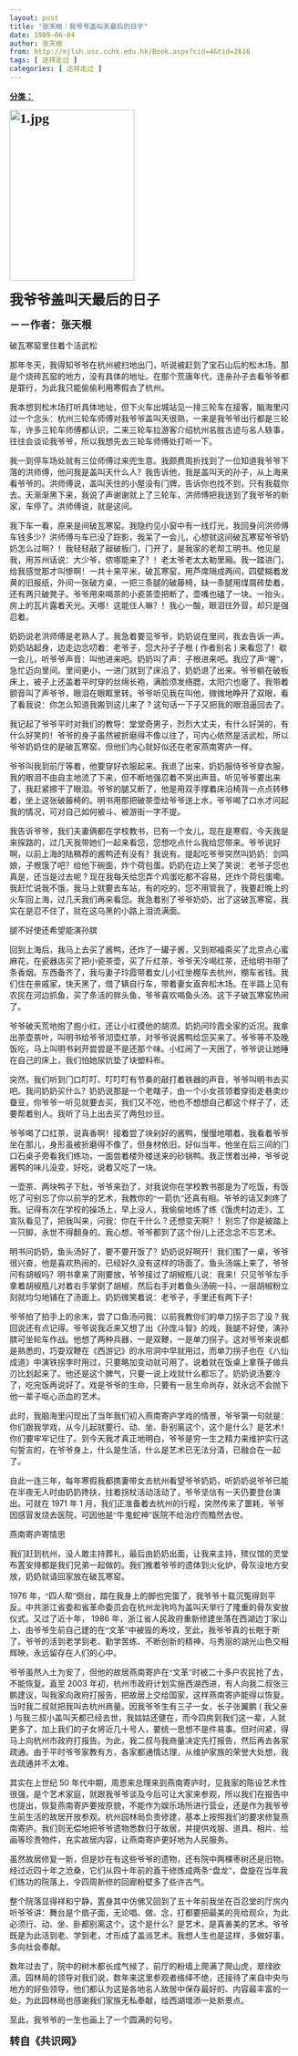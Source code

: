 ```yaml
---
layout: post
title: "张天根：我爷爷盖叫天最后的日子"
date: 1989-06-04
author: 张天根
from: http://mjlsh.usc.cuhk.edu.hk/Book.aspx?cid=4&tid=2616
tags: [ 这样走过 ]
categories: [ 这样走过 ]
---
```


<div style="margin: 15px 10px 10px 0px;">
 <div>
  <span id="ctl00_ContentPlaceHolder1_chapter1_SubjectLabel" style="font-weight:bold;text-decoration:underline;">
   分类：
  </span>
 </div>
 <!--[if gte mso 9]><xml>
 <o:OfficeDocumentSettings>
  <o:AllowPNG/>
 </o:OfficeDocumentSettings>
</xml><![endif]-->
 <!--[if gte mso 9]><xml>
 <w:WordDocument>
  <w:View>Normal</w:View>
  <w:Zoom>0</w:Zoom>
  <w:TrackMoves/>
  <w:TrackFormatting/>
  <w:PunctuationKerning/>
  <w:ValidateAgainstSchemas/>
  <w:SaveIfXMLInvalid>false</w:SaveIfXMLInvalid>
  <w:IgnoreMixedContent>false</w:IgnoreMixedContent>
  <w:AlwaysShowPlaceholderText>false</w:AlwaysShowPlaceholderText>
  <w:DoNotPromoteQF/>
  <w:LidThemeOther>EN-US</w:LidThemeOther>
  <w:LidThemeAsian>JA</w:LidThemeAsian>
  <w:LidThemeComplexScript>X-NONE</w:LidThemeComplexScript>
  <w:Compatibility>
   <w:BreakWrappedTables/>
   <w:SnapToGridInCell/>
   <w:WrapTextWithPunct/>
   <w:UseAsianBreakRules/>
   <w:DontGrowAutofit/>
   <w:SplitPgBreakAndParaMark/>
   <w:EnableOpenTypeKerning/>
   <w:DontFlipMirrorIndents/>
   <w:OverrideTableStyleHps/>
   <w:UseFELayout/>
  </w:Compatibility>
  <m:mathPr>
   <m:mathFont m:val="Cambria Math"/>
   <m:brkBin m:val="before"/>
   <m:brkBinSub m:val="&#45;-"/>
   <m:smallFrac m:val="off"/>
   <m:dispDef/>
   <m:lMargin m:val="0"/>
   <m:rMargin m:val="0"/>
   <m:defJc m:val="centerGroup"/>
   <m:wrapIndent m:val="1440"/>
   <m:intLim m:val="subSup"/>
   <m:naryLim m:val="undOvr"/>
  </m:mathPr></w:WordDocument>
</xml><![endif]-->
 <!--[if gte mso 9]><xml>
 <w:LatentStyles DefLockedState="false" DefUnhideWhenUsed="true"
  DefSemiHidden="true" DefQFormat="false" DefPriority="99"
  LatentStyleCount="276">
  <w:LsdException Locked="false" Priority="0" SemiHidden="false"
   UnhideWhenUsed="false" QFormat="true" Name="Normal"/>
  <w:LsdException Locked="false" Priority="9" SemiHidden="false"
   UnhideWhenUsed="false" QFormat="true" Name="heading 1"/>
  <w:LsdException Locked="false" Priority="9" QFormat="true" Name="heading 2"/>
  <w:LsdException Locked="false" Priority="9" QFormat="true" Name="heading 3"/>
  <w:LsdException Locked="false" Priority="9" QFormat="true" Name="heading 4"/>
  <w:LsdException Locked="false" Priority="9" QFormat="true" Name="heading 5"/>
  <w:LsdException Locked="false" Priority="9" QFormat="true" Name="heading 6"/>
  <w:LsdException Locked="false" Priority="9" QFormat="true" Name="heading 7"/>
  <w:LsdException Locked="false" Priority="9" QFormat="true" Name="heading 8"/>
  <w:LsdException Locked="false" Priority="9" QFormat="true" Name="heading 9"/>
  <w:LsdException Locked="false" Priority="39" Name="toc 1"/>
  <w:LsdException Locked="false" Priority="39" Name="toc 2"/>
  <w:LsdException Locked="false" Priority="39" Name="toc 3"/>
  <w:LsdException Locked="false" Priority="39" Name="toc 4"/>
  <w:LsdException Locked="false" Priority="39" Name="toc 5"/>
  <w:LsdException Locked="false" Priority="39" Name="toc 6"/>
  <w:LsdException Locked="false" Priority="39" Name="toc 7"/>
  <w:LsdException Locked="false" Priority="39" Name="toc 8"/>
  <w:LsdException Locked="false" Priority="39" Name="toc 9"/>
  <w:LsdException Locked="false" Priority="35" QFormat="true" Name="caption"/>
  <w:LsdException Locked="false" Priority="10" SemiHidden="false"
   UnhideWhenUsed="false" QFormat="true" Name="Title"/>
  <w:LsdException Locked="false" Priority="0" Name="Default Paragraph Font"/>
  <w:LsdException Locked="false" Priority="11" SemiHidden="false"
   UnhideWhenUsed="false" QFormat="true" Name="Subtitle"/>
  <w:LsdException Locked="false" Priority="22" SemiHidden="false"
   UnhideWhenUsed="false" QFormat="true" Name="Strong"/>
  <w:LsdException Locked="false" Priority="20" SemiHidden="false"
   UnhideWhenUsed="false" QFormat="true" Name="Emphasis"/>
  <w:LsdException Locked="false" Priority="59" SemiHidden="false"
   UnhideWhenUsed="false" Name="Table Grid"/>
  <w:LsdException Locked="false" UnhideWhenUsed="false" Name="Placeholder Text"/>
  <w:LsdException Locked="false" Priority="1" SemiHidden="false"
   UnhideWhenUsed="false" QFormat="true" Name="No Spacing"/>
  <w:LsdException Locked="false" Priority="60" SemiHidden="false"
   UnhideWhenUsed="false" Name="Light Shading"/>
  <w:LsdException Locked="false" Priority="61" SemiHidden="false"
   UnhideWhenUsed="false" Name="Light List"/>
  <w:LsdException Locked="false" Priority="62" SemiHidden="false"
   UnhideWhenUsed="false" Name="Light Grid"/>
  <w:LsdException Locked="false" Priority="63" SemiHidden="false"
   UnhideWhenUsed="false" Name="Medium Shading 1"/>
  <w:LsdException Locked="false" Priority="64" SemiHidden="false"
   UnhideWhenUsed="false" Name="Medium Shading 2"/>
  <w:LsdException Locked="false" Priority="65" SemiHidden="false"
   UnhideWhenUsed="false" Name="Medium List 1"/>
  <w:LsdException Locked="false" Priority="66" SemiHidden="false"
   UnhideWhenUsed="false" Name="Medium List 2"/>
  <w:LsdException Locked="false" Priority="67" SemiHidden="false"
   UnhideWhenUsed="false" Name="Medium Grid 1"/>
  <w:LsdException Locked="false" Priority="68" SemiHidden="false"
   UnhideWhenUsed="false" Name="Medium Grid 2"/>
  <w:LsdException Locked="false" Priority="69" SemiHidden="false"
   UnhideWhenUsed="false" Name="Medium Grid 3"/>
  <w:LsdException Locked="false" Priority="70" SemiHidden="false"
   UnhideWhenUsed="false" Name="Dark List"/>
  <w:LsdException Locked="false" Priority="71" SemiHidden="false"
   UnhideWhenUsed="false" Name="Colorful Shading"/>
  <w:LsdException Locked="false" Priority="72" SemiHidden="false"
   UnhideWhenUsed="false" Name="Colorful List"/>
  <w:LsdException Locked="false" Priority="73" SemiHidden="false"
   UnhideWhenUsed="false" Name="Colorful Grid"/>
  <w:LsdException Locked="false" Priority="60" SemiHidden="false"
   UnhideWhenUsed="false" Name="Light Shading Accent 1"/>
  <w:LsdException Locked="false" Priority="61" SemiHidden="false"
   UnhideWhenUsed="false" Name="Light List Accent 1"/>
  <w:LsdException Locked="false" Priority="62" SemiHidden="false"
   UnhideWhenUsed="false" Name="Light Grid Accent 1"/>
  <w:LsdException Locked="false" Priority="63" SemiHidden="false"
   UnhideWhenUsed="false" Name="Medium Shading 1 Accent 1"/>
  <w:LsdException Locked="false" Priority="64" SemiHidden="false"
   UnhideWhenUsed="false" Name="Medium Shading 2 Accent 1"/>
  <w:LsdException Locked="false" Priority="65" SemiHidden="false"
   UnhideWhenUsed="false" Name="Medium List 1 Accent 1"/>
  <w:LsdException Locked="false" UnhideWhenUsed="false" Name="Revision"/>
  <w:LsdException Locked="false" Priority="34" SemiHidden="false"
   UnhideWhenUsed="false" QFormat="true" Name="List Paragraph"/>
  <w:LsdException Locked="false" Priority="29" SemiHidden="false"
   UnhideWhenUsed="false" QFormat="true" Name="Quote"/>
  <w:LsdException Locked="false" Priority="30" SemiHidden="false"
   UnhideWhenUsed="false" QFormat="true" Name="Intense Quote"/>
  <w:LsdException Locked="false" Priority="66" SemiHidden="false"
   UnhideWhenUsed="false" Name="Medium List 2 Accent 1"/>
  <w:LsdException Locked="false" Priority="67" SemiHidden="false"
   UnhideWhenUsed="false" Name="Medium Grid 1 Accent 1"/>
  <w:LsdException Locked="false" Priority="68" SemiHidden="false"
   UnhideWhenUsed="false" Name="Medium Grid 2 Accent 1"/>
  <w:LsdException Locked="false" Priority="69" SemiHidden="false"
   UnhideWhenUsed="false" Name="Medium Grid 3 Accent 1"/>
  <w:LsdException Locked="false" Priority="70" SemiHidden="false"
   UnhideWhenUsed="false" Name="Dark List Accent 1"/>
  <w:LsdException Locked="false" Priority="71" SemiHidden="false"
   UnhideWhenUsed="false" Name="Colorful Shading Accent 1"/>
  <w:LsdException Locked="false" Priority="72" SemiHidden="false"
   UnhideWhenUsed="false" Name="Colorful List Accent 1"/>
  <w:LsdException Locked="false" Priority="73" SemiHidden="false"
   UnhideWhenUsed="false" Name="Colorful Grid Accent 1"/>
  <w:LsdException Locked="false" Priority="60" SemiHidden="false"
   UnhideWhenUsed="false" Name="Light Shading Accent 2"/>
  <w:LsdException Locked="false" Priority="61" SemiHidden="false"
   UnhideWhenUsed="false" Name="Light List Accent 2"/>
  <w:LsdException Locked="false" Priority="62" SemiHidden="false"
   UnhideWhenUsed="false" Name="Light Grid Accent 2"/>
  <w:LsdException Locked="false" Priority="63" SemiHidden="false"
   UnhideWhenUsed="false" Name="Medium Shading 1 Accent 2"/>
  <w:LsdException Locked="false" Priority="64" SemiHidden="false"
   UnhideWhenUsed="false" Name="Medium Shading 2 Accent 2"/>
  <w:LsdException Locked="false" Priority="65" SemiHidden="false"
   UnhideWhenUsed="false" Name="Medium List 1 Accent 2"/>
  <w:LsdException Locked="false" Priority="66" SemiHidden="false"
   UnhideWhenUsed="false" Name="Medium List 2 Accent 2"/>
  <w:LsdException Locked="false" Priority="67" SemiHidden="false"
   UnhideWhenUsed="false" Name="Medium Grid 1 Accent 2"/>
  <w:LsdException Locked="false" Priority="68" SemiHidden="false"
   UnhideWhenUsed="false" Name="Medium Grid 2 Accent 2"/>
  <w:LsdException Locked="false" Priority="69" SemiHidden="false"
   UnhideWhenUsed="false" Name="Medium Grid 3 Accent 2"/>
  <w:LsdException Locked="false" Priority="70" SemiHidden="false"
   UnhideWhenUsed="false" Name="Dark List Accent 2"/>
  <w:LsdException Locked="false" Priority="71" SemiHidden="false"
   UnhideWhenUsed="false" Name="Colorful Shading Accent 2"/>
  <w:LsdException Locked="false" Priority="72" SemiHidden="false"
   UnhideWhenUsed="false" Name="Colorful List Accent 2"/>
  <w:LsdException Locked="false" Priority="73" SemiHidden="false"
   UnhideWhenUsed="false" Name="Colorful Grid Accent 2"/>
  <w:LsdException Locked="false" Priority="60" SemiHidden="false"
   UnhideWhenUsed="false" Name="Light Shading Accent 3"/>
  <w:LsdException Locked="false" Priority="61" SemiHidden="false"
   UnhideWhenUsed="false" Name="Light List Accent 3"/>
  <w:LsdException Locked="false" Priority="62" SemiHidden="false"
   UnhideWhenUsed="false" Name="Light Grid Accent 3"/>
  <w:LsdException Locked="false" Priority="63" SemiHidden="false"
   UnhideWhenUsed="false" Name="Medium Shading 1 Accent 3"/>
  <w:LsdException Locked="false" Priority="64" SemiHidden="false"
   UnhideWhenUsed="false" Name="Medium Shading 2 Accent 3"/>
  <w:LsdException Locked="false" Priority="65" SemiHidden="false"
   UnhideWhenUsed="false" Name="Medium List 1 Accent 3"/>
  <w:LsdException Locked="false" Priority="66" SemiHidden="false"
   UnhideWhenUsed="false" Name="Medium List 2 Accent 3"/>
  <w:LsdException Locked="false" Priority="67" SemiHidden="false"
   UnhideWhenUsed="false" Name="Medium Grid 1 Accent 3"/>
  <w:LsdException Locked="false" Priority="68" SemiHidden="false"
   UnhideWhenUsed="false" Name="Medium Grid 2 Accent 3"/>
  <w:LsdException Locked="false" Priority="69" SemiHidden="false"
   UnhideWhenUsed="false" Name="Medium Grid 3 Accent 3"/>
  <w:LsdException Locked="false" Priority="70" SemiHidden="false"
   UnhideWhenUsed="false" Name="Dark List Accent 3"/>
  <w:LsdException Locked="false" Priority="71" SemiHidden="false"
   UnhideWhenUsed="false" Name="Colorful Shading Accent 3"/>
  <w:LsdException Locked="false" Priority="72" SemiHidden="false"
   UnhideWhenUsed="false" Name="Colorful List Accent 3"/>
  <w:LsdException Locked="false" Priority="73" SemiHidden="false"
   UnhideWhenUsed="false" Name="Colorful Grid Accent 3"/>
  <w:LsdException Locked="false" Priority="60" SemiHidden="false"
   UnhideWhenUsed="false" Name="Light Shading Accent 4"/>
  <w:LsdException Locked="false" Priority="61" SemiHidden="false"
   UnhideWhenUsed="false" Name="Light List Accent 4"/>
  <w:LsdException Locked="false" Priority="62" SemiHidden="false"
   UnhideWhenUsed="false" Name="Light Grid Accent 4"/>
  <w:LsdException Locked="false" Priority="63" SemiHidden="false"
   UnhideWhenUsed="false" Name="Medium Shading 1 Accent 4"/>
  <w:LsdException Locked="false" Priority="64" SemiHidden="false"
   UnhideWhenUsed="false" Name="Medium Shading 2 Accent 4"/>
  <w:LsdException Locked="false" Priority="65" SemiHidden="false"
   UnhideWhenUsed="false" Name="Medium List 1 Accent 4"/>
  <w:LsdException Locked="false" Priority="66" SemiHidden="false"
   UnhideWhenUsed="false" Name="Medium List 2 Accent 4"/>
  <w:LsdException Locked="false" Priority="67" SemiHidden="false"
   UnhideWhenUsed="false" Name="Medium Grid 1 Accent 4"/>
  <w:LsdException Locked="false" Priority="68" SemiHidden="false"
   UnhideWhenUsed="false" Name="Medium Grid 2 Accent 4"/>
  <w:LsdException Locked="false" Priority="69" SemiHidden="false"
   UnhideWhenUsed="false" Name="Medium Grid 3 Accent 4"/>
  <w:LsdException Locked="false" Priority="70" SemiHidden="false"
   UnhideWhenUsed="false" Name="Dark List Accent 4"/>
  <w:LsdException Locked="false" Priority="71" SemiHidden="false"
   UnhideWhenUsed="false" Name="Colorful Shading Accent 4"/>
  <w:LsdException Locked="false" Priority="72" SemiHidden="false"
   UnhideWhenUsed="false" Name="Colorful List Accent 4"/>
  <w:LsdException Locked="false" Priority="73" SemiHidden="false"
   UnhideWhenUsed="false" Name="Colorful Grid Accent 4"/>
  <w:LsdException Locked="false" Priority="60" SemiHidden="false"
   UnhideWhenUsed="false" Name="Light Shading Accent 5"/>
  <w:LsdException Locked="false" Priority="61" SemiHidden="false"
   UnhideWhenUsed="false" Name="Light List Accent 5"/>
  <w:LsdException Locked="false" Priority="62" SemiHidden="false"
   UnhideWhenUsed="false" Name="Light Grid Accent 5"/>
  <w:LsdException Locked="false" Priority="63" SemiHidden="false"
   UnhideWhenUsed="false" Name="Medium Shading 1 Accent 5"/>
  <w:LsdException Locked="false" Priority="64" SemiHidden="false"
   UnhideWhenUsed="false" Name="Medium Shading 2 Accent 5"/>
  <w:LsdException Locked="false" Priority="65" SemiHidden="false"
   UnhideWhenUsed="false" Name="Medium List 1 Accent 5"/>
  <w:LsdException Locked="false" Priority="66" SemiHidden="false"
   UnhideWhenUsed="false" Name="Medium List 2 Accent 5"/>
  <w:LsdException Locked="false" Priority="67" SemiHidden="false"
   UnhideWhenUsed="false" Name="Medium Grid 1 Accent 5"/>
  <w:LsdException Locked="false" Priority="68" SemiHidden="false"
   UnhideWhenUsed="false" Name="Medium Grid 2 Accent 5"/>
  <w:LsdException Locked="false" Priority="69" SemiHidden="false"
   UnhideWhenUsed="false" Name="Medium Grid 3 Accent 5"/>
  <w:LsdException Locked="false" Priority="70" SemiHidden="false"
   UnhideWhenUsed="false" Name="Dark List Accent 5"/>
  <w:LsdException Locked="false" Priority="71" SemiHidden="false"
   UnhideWhenUsed="false" Name="Colorful Shading Accent 5"/>
  <w:LsdException Locked="false" Priority="72" SemiHidden="false"
   UnhideWhenUsed="false" Name="Colorful List Accent 5"/>
  <w:LsdException Locked="false" Priority="73" SemiHidden="false"
   UnhideWhenUsed="false" Name="Colorful Grid Accent 5"/>
  <w:LsdException Locked="false" Priority="60" SemiHidden="false"
   UnhideWhenUsed="false" Name="Light Shading Accent 6"/>
  <w:LsdException Locked="false" Priority="61" SemiHidden="false"
   UnhideWhenUsed="false" Name="Light List Accent 6"/>
  <w:LsdException Locked="false" Priority="62" SemiHidden="false"
   UnhideWhenUsed="false" Name="Light Grid Accent 6"/>
  <w:LsdException Locked="false" Priority="63" SemiHidden="false"
   UnhideWhenUsed="false" Name="Medium Shading 1 Accent 6"/>
  <w:LsdException Locked="false" Priority="64" SemiHidden="false"
   UnhideWhenUsed="false" Name="Medium Shading 2 Accent 6"/>
  <w:LsdException Locked="false" Priority="65" SemiHidden="false"
   UnhideWhenUsed="false" Name="Medium List 1 Accent 6"/>
  <w:LsdException Locked="false" Priority="66" SemiHidden="false"
   UnhideWhenUsed="false" Name="Medium List 2 Accent 6"/>
  <w:LsdException Locked="false" Priority="67" SemiHidden="false"
   UnhideWhenUsed="false" Name="Medium Grid 1 Accent 6"/>
  <w:LsdException Locked="false" Priority="68" SemiHidden="false"
   UnhideWhenUsed="false" Name="Medium Grid 2 Accent 6"/>
  <w:LsdException Locked="false" Priority="69" SemiHidden="false"
   UnhideWhenUsed="false" Name="Medium Grid 3 Accent 6"/>
  <w:LsdException Locked="false" Priority="70" SemiHidden="false"
   UnhideWhenUsed="false" Name="Dark List Accent 6"/>
  <w:LsdException Locked="false" Priority="71" SemiHidden="false"
   UnhideWhenUsed="false" Name="Colorful Shading Accent 6"/>
  <w:LsdException Locked="false" Priority="72" SemiHidden="false"
   UnhideWhenUsed="false" Name="Colorful List Accent 6"/>
  <w:LsdException Locked="false" Priority="73" SemiHidden="false"
   UnhideWhenUsed="false" Name="Colorful Grid Accent 6"/>
  <w:LsdException Locked="false" Priority="19" SemiHidden="false"
   UnhideWhenUsed="false" QFormat="true" Name="Subtle Emphasis"/>
  <w:LsdException Locked="false" Priority="21" SemiHidden="false"
   UnhideWhenUsed="false" QFormat="true" Name="Intense Emphasis"/>
  <w:LsdException Locked="false" Priority="31" SemiHidden="false"
   UnhideWhenUsed="false" QFormat="true" Name="Subtle Reference"/>
  <w:LsdException Locked="false" Priority="32" SemiHidden="false"
   UnhideWhenUsed="false" QFormat="true" Name="Intense Reference"/>
  <w:LsdException Locked="false" Priority="33" SemiHidden="false"
   UnhideWhenUsed="false" QFormat="true" Name="Book Title"/>
  <w:LsdException Locked="false" Priority="37" Name="Bibliography"/>
  <w:LsdException Locked="false" Priority="39" QFormat="true" Name="TOC Heading"/>
 </w:LatentStyles>
</xml><![endif]-->
 <!--[if gte mso 10]>
<style>
 /* Style Definitions */
table.MsoNormalTable
	{mso-style-name:"Table Normal";
	mso-tstyle-rowband-size:0;
	mso-tstyle-colband-size:0;
	mso-style-noshow:yes;
	mso-style-priority:99;
	mso-style-parent:"";
	mso-padding-alt:0in 5.4pt 0in 5.4pt;
	mso-para-margin:0in;
	mso-para-margin-bottom:.0001pt;
	mso-pagination:widow-orphan;
	font-size:10.0pt;
	font-family:"Times New Roman";}
</style>
<![endif]-->
 <!--StartFragment-->
 <p class="MsoNormal">
  <b style="">
   <span lang="ZH-CN" style="font-family: 宋体;">
    <font size="5">
     <img alt="1.jpg" border="0" height="300" src="http://mjlsh.usc.cuhk.edu.hk/medias/contents/2616/1.jpg" width="219"/>
     <br/>
    </font>
   </span>
  </b>
 </p>
 <p class="MsoNormal">
  <b style="">
   <span lang="ZH-CN" style="font-family: 宋体;">
    <font size="5">
     我爷爷盖叫天最后的日子
    </font>
   </span>
   <font size="4">
    <o:p>
    </o:p>
   </font>
  </b>
 </p>
 <p class="MsoNormal">
  <font size="4">
   <b>
    <span lang="ZH-CN" style='font-family:宋体;mso-ascii-font-family:
"Times New Roman"'>
     －－作者：张天根
    </span>
    <o:p>
    </o:p>
   </b>
  </font>
 </p>
 <p class="MsoNormal">
  <o:p>
  </o:p>
 </p>
 <p class="MsoNormal">
  <span lang="ZH-CN" style='font-family:宋体;mso-ascii-font-family:
"Times New Roman"'>
   破瓦寒窑里住着个活武松
  </span>
  <o:p>
  </o:p>
 </p>
 <p class="MsoNormal">
  <span lang="ZH-CN" style='font-family:宋体;mso-ascii-font-family:
"Times New Roman"'>
   那年冬天，我得知爷爷在杭州被扫地出门，听说被赶到了宝石山后的松木场，那是个烧砖瓦窑的地方，没有具体的地址。在那个荒唐年代，连亲孙子去看爷爷都是罪行，为此我只能偷偷利用寒假去了杭州。
  </span>
  <o:p>
  </o:p>
 </p>
 <p class="MsoNormal">
  <span lang="ZH-CN" style='font-family:宋体;mso-ascii-font-family:
"Times New Roman"'>
   我本想到松木场打听具体地址，但下火车出城站见一排三轮车在接客，脑海里闪过一个念头：杭州三轮车师傅对我爷爷盖叫天很熟，一来是我爷爷出行都是三轮车，许多三轮车师傅都认识，二来三轮车拉游客介绍杭州名胜古迹与名人轶事，往往会谈论我爷爷，所以我想先去三轮车师傅处打听一下。
  </span>
  <o:p>
  </o:p>
 </p>
 <p class="MsoNormal">
  <span lang="ZH-CN" style='font-family:宋体;mso-ascii-font-family:
"Times New Roman"'>
   我一到停车场处就有三位师傅过来兜生意。我颇费周折找到了一位知道我爷爷下落的洪师傅，他问我是盖叫天什么人？我告诉他，我是盖叫天的孙子，从上海来看爷爷的。洪师傅说，盖叫天住的小屋没有门牌，告诉你也找不到，只有我载你去。天渐渐黑下来，我说了声谢谢就上了三轮车，洪师傅把我送到了我爷爷的新家，车停了。洪师傅说，就是这间。
  </span>
  <o:p>
  </o:p>
 </p>
 <p class="MsoNormal">
  <span lang="ZH-CN" style='font-family:宋体;mso-ascii-font-family:
"Times New Roman"'>
   我下车一看，原来是间破瓦寒窑。我隐约见小窗中有一线灯光，我回身问洪师傅车钱多少？洪师傅与车已没了踪影，我呆了一会儿，心想就这间破瓦寒窑爷爷奶奶怎么过啊？！我轻轻敲了敲破板门，门开了，是我家的老帮工明书。他见是我，用苏州话说：大少爷，侬哪能来了？！老太爷老太太勒里厢。我一踏进门，给我感觉那才叫惨啊！一共十来平米，破瓦寒窑，用芦席隔成两间，四壁糊着发黄的旧报纸，外间一张破方桌，一把三条腿的破藤椅，缺一条腿用煤屑砖垫着，还有两只破凳子。爷爷用来喝茶的小瓷茶壶把断了，壶嘴也磕了一块。一抬头，房上的瓦片露着天光。天哪！这能住人嘛？！我心一酸，眼泪往外冒，却只是强忍着。
  </span>
  <o:p>
  </o:p>
 </p>
 <p class="MsoNormal">
  <span lang="ZH-CN" style='font-family:宋体;mso-ascii-font-family:
"Times New Roman"'>
   奶奶说老洪师傅是老熟人了。我急着要见爷爷，奶奶说在里间，我去告诉一声。奶奶站起身，边走边念叨着：老爷子，您大孙子子根
  </span>
  (
  <span lang="ZH-CN" style='font-family:宋体;mso-ascii-font-family:"Times New Roman"'>
   作者别名
  </span>
  )
  <span lang="ZH-CN" style='font-family:宋体;mso-ascii-font-family:"Times New Roman"'>
   来看您了！歇一会儿，听爷爷声音：叫他进来吧。奶奶叫了声：子根进来吧。我应了声“喔”，急忙迈向里间。里间更小，一进门就到了床沿了，奶奶退了出来。爷爷躺在破板床上，被子上还盖着平时穿的丝绵长袍，满脸须发络腮，太阳穴也瘪了。我带着颤音叫了声爷爷，眼泪在眼眶里转。爷爷听见我在叫他，微微地睁开了双眼，看了看我说：你怎么知道我搬到这儿来了
  </span>
  ?
  <span lang="ZH-CN" style='font-family:宋体;mso-ascii-font-family:"Times New Roman"'>
   这句话一下子又把我的眼泪逼回去了。
  </span>
  <o:p>
  </o:p>
 </p>
 <p class="MsoNormal">
  <span lang="ZH-CN" style='font-family:宋体;mso-ascii-font-family:
"Times New Roman"'>
   我记起了爷爷平时对我们的教导：堂堂奇男子，烈烈大丈夫，有什么好哭的，有什么好笑的！爷爷的身子虽然被折磨得不像以往了，可内心依然是活武松，所以爷爷奶奶住的是破瓦寒窑，但他们内心就好似还在老家燕南寄庐一样。
  </span>
  <o:p>
  </o:p>
 </p>
 <p class="MsoNormal">
  <span lang="ZH-CN" style='font-family:宋体;mso-ascii-font-family:
"Times New Roman"'>
   爷爷叫我到前厅等着，他要穿好衣服起来。我退了出来，奶奶服侍爷爷穿衣服，我的眼泪不由自主地流了下来，但不断地强忍着不哭出声音。听见爷爷要出来了，我赶紧擦干了眼泪。爷爷的腿又断了，他是用双手撑着床沿椅背一点点转移着，坐上这张破藤椅的。明书用那把破茶壶给爷爷送上水，爷爷喝了口水才问起我的情况，可对自己如何被斗、被游街一字不提。
  </span>
  <o:p>
  </o:p>
 </p>
 <p class="MsoNormal">
  <span lang="ZH-CN" style='font-family:宋体;mso-ascii-font-family:
"Times New Roman"'>
   我告诉爷爷，我们夫妻俩都在学校教书，已有一个女儿，现在是寒假，今天我是来探路的，过几天我带她们一起来看您，您想吃点什么我给您带来。爷爷说好啊，以前上海的陆稿荐的酱鸭还有没有？我说有。提起吃爷爷突然叫奶奶：剑鸣娘，子根饿了吧？给他下碗面，炸个荷包蛋。奶奶在边上笑了笑说：老爷子您也真是，还当是过去呢
  </span>
  ?
  <span lang="ZH-CN" style='font-family:宋体;mso-ascii-font-family:"Times New Roman"'>
   现在我每天给您弄个鸡蛋吃都不容易，还炸个荷包蛋嘞。我赶忙说我不饿，我马上就要去车站，有的吃的，您不用管我了，我要赶晚上的火车回上海，过几天我们再来看您。我急着别了爷爷奶奶，出了这破瓦寒窑，我实在是忍不住了，就在这乌黑的小路上泪流满面。
  </span>
  <o:p>
  </o:p>
 </p>
 <p class="MsoNormal">
  <span lang="ZH-CN" style='font-family:宋体;mso-ascii-font-family:
"Times New Roman"'>
   腿不好使还希望能演孙膑
  </span>
  <o:p>
  </o:p>
 </p>
 <p class="MsoNormal">
  <span lang="ZH-CN" style='font-family:宋体;mso-ascii-font-family:
"Times New Roman"'>
   回到上海后，我马上去买了酱鸭，还炸了一罐子酱，又到郑福斋买了北京点心蜜麻花，在瓷器店买了把小瓷茶壶，买了斤红茶，爷爷天冷喝红茶，还给明书带了条香烟。东西备齐了，我与妻子玲霞带着女儿小红坐棚车去杭州，棚车省钱。我们住在亲戚家，快天黑了，借了辆自行车，带着妻女直奔松木场。在半路上见有农民在河边抓鱼，买了条活的胖头鱼，爷爷喜欢喝鱼头汤。这下子破瓦寒窑热闹了。
  </span>
  <o:p>
  </o:p>
 </p>
 <p class="MsoNormal">
  <span lang="ZH-CN" style='font-family:宋体;mso-ascii-font-family:
"Times New Roman"'>
   爷爷破天荒地抱了抱小红，还让小红摸他的胡须。奶奶问玲霞全家的近况。我拿出茶壶茶叶，叫明书给爷爷沏壶红茶，对爷爷说酱鸭给您买来了。爷爷等不及晚饭吃，马上叫明书剁开尝尝是不是还那个味。小红闹了一天困了，爷爷说让她睡在自己的床上，我们怕她尿炕垫了块塑料布。
  </span>
  <o:p>
  </o:p>
 </p>
 <p class="MsoNormal">
  <span lang="ZH-CN" style='font-family:宋体;mso-ascii-font-family:
"Times New Roman"'>
   突然，我们听到门口叮叮、叮叮叮有节奏的敲打着铁器的声音，爷爷叫明书去买吧。我问奶奶买什么？奶奶说那是一个老瞎子，由一个小女孩领着穿街走巷卖炒蚕豆，你爷爷一听见就要去买，我们又不吃，他也不想想自己都这个样子了，还要帮着别人。我听了马上出去买了两包炒豆。
  </span>
  <o:p>
  </o:p>
 </p>
 <p class="MsoNormal">
  <span lang="ZH-CN" style='font-family:宋体;mso-ascii-font-family:
"Times New Roman"'>
   爷爷喝了口红茶，说真香啊！接着尝了块剁好的酱鸭，慢慢地嚼着。我看着爷爷坐在那儿，身形虽被折磨得不像了，但身材依旧，好似当年，他坐在后三间的门口石桌子旁看我们练功，一面尝着楼外楼送来的砂锅鸭。我正愣着出神，爷爷说酱鸭的味儿没变，好吃，说着又吃了一块。
  </span>
  <o:p>
  </o:p>
 </p>
 <p class="MsoNormal">
  <span lang="ZH-CN" style='font-family:宋体;mso-ascii-font-family:
"Times New Roman"'>
   一壶茶、两块鸭子下肚，爷爷来劲了，对我说你在学校教书那是为了吃饭，有饭吃了可别忘了你以前学的艺术，我教你的“一箭仇”还真有相。爷爷的话又刺疼了我。记得有次在学校的操场上，早上没人，我偷偷地练了练《饿虎村边走》，工宣队看见了，把我叫来，问我：你在干什么
  </span>
  ?
  <span lang="ZH-CN" style='font-family:宋体;mso-ascii-font-family:"Times New Roman"'>
   还想变天啊？！别忘了你是被踏上一只脚，永世不得翻身的。我心想，爷爷都到了这个份儿上还念念不忘艺术。
  </span>
  <o:p>
  </o:p>
 </p>
 <p class="MsoNormal">
  <span lang="ZH-CN" style='font-family:宋体;mso-ascii-font-family:
"Times New Roman"'>
   明书问奶奶，鱼头汤好了，要不要开饭了？奶奶说好啊开！我们围了一桌，爷爷很兴奋，他是喜欢热闹的，已经好久没有这样的场面了。鱼头汤端上来了，爷爷问有胡椒吗？明书拿来了刚要放，爷爷接过了胡椒瓶儿说：我来！只见爷爷左手拿着胡椒瓶儿对着右手掌倒了胡椒，然后右手对着鱼头汤碗一抖，一层胡椒粉立刻就均匀地铺在了汤面上。奶奶微笑着说：老爷子，手里还有两下子！
  </span>
  <o:p>
  </o:p>
 </p>
 <p class="MsoNormal">
  <span lang="ZH-CN" style='font-family:宋体;mso-ascii-font-family:
"Times New Roman"'>
   爷爷拍了拍手上的余末，尝了口鱼汤问我：以前我教你们的单刀拐子忘了没
  </span>
  ?
  <span lang="ZH-CN" style='font-family:宋体;mso-ascii-font-family:"Times New Roman"'>
   我回说还有点记得。爷爷说我近来又想了出《孙庞斗智》的戏，我腿不好使，演孙膑可坐轮车作战。他想了两种兵器，一是双鞭，一是单刀拐子。这对爷爷来说都是熟悉的，巧耍双鞭在《西游记》的水帘洞中早就用过，而单刀拐子也在《八仙成道》中演铁拐李时用过，只要略加变动就可用了。说着就在饭桌上拿筷子做兵刃比划起来了。他还是这个脾气，只要一说上戏就什么都忘了。奶奶说汤要冷了，吃完饭再说好了。戏是爷爷的生命，只要有一息生命尚存，就永远不会抛下他一辈子呕心沥血的艺术。
  </span>
  <o:p>
  </o:p>
 </p>
 <p class="MsoNormal">
  <span lang="ZH-CN" style='font-family:宋体;mso-ascii-font-family:
"Times New Roman"'>
   此时，我脑海里闪现出了当年我们初入燕南寄庐学戏的情景，爷爷第一句就是：你们跟我学戏，从今儿起就要行、动、坐、卧别离这个，这个是什么？是艺术！你们要牢牢记住了。到今天我才真正地明白，爷爷是穷一生之精力来维护实行这句誓言的，在爷爷身上，什么是生活，什么是艺术已无法分清，已融合在一起了。
  </span>
  <o:p>
  </o:p>
 </p>
 <p class="MsoNormal">
  <span lang="ZH-CN" style='font-family:宋体;mso-ascii-font-family:
"Times New Roman"'>
   自此一连三年，每年寒假我都携妻带女去杭州看望爷爷奶奶，听奶奶说爷爷已能在半夜无人时由奶奶搀扶，拄着拐杖活动活动了，爷爷坚信有一天仍要登台演出。可就在
  </span>
  1971
  <span lang="ZH-CN" style='font-family:宋体;mso-ascii-font-family:"Times New Roman"'>
   年
  </span>
  1
  <span lang="ZH-CN" style='font-family:宋体;mso-ascii-font-family:"Times New Roman"'>
   月，我们正准备着去杭州的行程，突然传来了噩耗，爷爷因感冒发烧去医院，可因他是“牛鬼蛇神”医院不给治疗而黯然去世。
  </span>
  <o:p>
  </o:p>
 </p>
 <p class="MsoNormal">
  <span lang="ZH-CN" style='font-family:宋体;mso-ascii-font-family:
"Times New Roman"'>
   燕南寄庐寄情思
  </span>
  <o:p>
  </o:p>
 </p>
 <p class="MsoNormal">
  <span lang="ZH-CN" style='font-family:宋体;mso-ascii-font-family:
"Times New Roman"'>
   我们赶到杭州，没人敢主持葬礼，最后由奶奶出面，让我来主持，殡仪馆的灵堂布置安排都是我们兄弟一起做的。我们推着爷爷的遗体到火化炉，骨灰没地方安放，奶奶就请回家放在破瓦寒窑。
  </span>
  <o:p>
  </o:p>
 </p>
 <p class="MsoNormal">
  1976
  <span lang="ZH-CN" style='font-family:宋体;mso-ascii-font-family:
"Times New Roman"'>
   年，“四人帮”倒台，踏在我身上的脚也完蛋了，我爷爷十载沉冤得到平反。中共浙江省委和省革命委员会在杭州龙驹坞为盖叫天举行了隆重的骨灰安放仪式。又过了近十年，
  </span>
  1986
  <span lang="ZH-CN" style='font-family:宋体;mso-ascii-font-family:"Times New Roman"'>
   年，浙江省人民政府重新修建坐落在西湖边丁家山上、由爷爷生前自己建的在“文革”中被毁的寿坟，至此，我爷爷真的长眠于斯了。爷爷的活到老学到老、勤学苦练、不断创新的精神，与秀丽的湖光山色交相辉映，永远留存在人们的心中。
  </span>
  <o:p>
  </o:p>
 </p>
 <p class="MsoNormal">
  <span lang="ZH-CN" style='font-family:宋体;mso-ascii-font-family:
"Times New Roman"'>
   爷爷虽然入土为安了，但他的故居燕南寄庐在“文革”时被二十多户农民抢了去，不能恢复。直至
  </span>
  2003
  <span lang="ZH-CN" style='font-family:宋体;mso-ascii-font-family:"Times New Roman"'>
   年初，杭州市政府计划实施西湖西进，有人向我二叔张三鹏建议，叫我家向政府打报告，把故居上交给国家，这样燕南寄庐能得以恢复。当时我二叔就把我叫去杭州商量。因我爷爷生有三子一女，长子张翼鹏
  </span>
  (
  <span lang="ZH-CN" style='font-family:宋体;mso-ascii-font-family:"Times New Roman"'>
   我父亲
  </span>
  )
  <span lang="ZH-CN" style='font-family:宋体;mso-ascii-font-family:"Times New Roman"'>
   与我三叔小盖叫天都已经去世，我姑姑还健在，而今四房到我们这一辈，人就更多了，加上我们的子女将近几十号人，要统一思想不是件易事。但时间紧，得马上向杭州市政府打报告。为此，我二叔与我商量决定先打报告，然后再去各家疏通。由于平时爷爷家教有方，各家都通情达理，从维护家族的荣誉大处想，我去疏通并不太难。
  </span>
  <o:p>
  </o:p>
 </p>
 <p class="MsoNormal">
  <span lang="ZH-CN" style='font-family:宋体;mso-ascii-font-family:
"Times New Roman"'>
   其实在上世纪
  </span>
  50
  <span lang="ZH-CN" style='font-family:宋体;
mso-ascii-font-family:"Times New Roman"'>
   年代中期，周恩来总理来到燕南寄庐时，见我家的陈设艺术性很强，是个艺术家庭，就跟我爷爷谈及今后可让大家来参观，所以我们在报告中也提出，恢复燕南寄庐要按原貌，不能作为娱乐场所进行营业，还是作为我爷爷生前生活的故居开放参观。杭州园林局负责修建，基本上按照我们的要求修复燕南寄庐。我们则无偿地把爷爷遗物悉数归于故居，并提供戏服、道具、相片、绘画等珍贵物件，充实故居内容，让燕南寄庐更好地为人民服务。
  </span>
  <o:p>
  </o:p>
 </p>
 <p class="MsoNormal">
  <span lang="ZH-CN" style='font-family:宋体;mso-ascii-font-family:
"Times New Roman"'>
   虽然故居修复一新，但是妙在有这些爷爷的遗物，还有院中两棵枣树还是旧物。经过近四十年之沧桑，它们从四十年前的直干修炼成两条“盘龙”，盘旋在当年我们练功的院落上，令四周新修的回廊粉壁多了些许古气。
  </span>
  <o:p>
  </o:p>
 </p>
 <p class="MsoNormal">
  <span lang="ZH-CN" style='font-family:宋体;mso-ascii-font-family:
"Times New Roman"'>
   整个院落显得祥和宁静，置身其中仿佛又回到了五十年前我坐在百忍堂的厅房内听爷爷讲：舞台是个扇子面，无论唱、做、念，打都要把最美的亮给观众，为此必须行、动、坐、卧都别离这个。这个是什么？是艺术，是真善美的艺术。爷爷既是为此活到老、学到老，才形成了盖派艺术。我想人生也是这样，多做好事，多向社会奉献。
  </span>
  <o:p>
  </o:p>
 </p>
 <p class="MsoNormal">
  <span lang="ZH-CN" style='font-family:宋体;mso-ascii-font-family:
"Times New Roman"'>
   数年过去了，院中的树木都长成气候了，前厅的粉墙上爬满了爬山虎，翠绿欲滴。园林局的领导对我们说，数年来这里参观者络绎不绝，还接待了来自中央与地方的好些领导，他们都认为这是各地名人故居中保存最好的、内容最丰富的一处，为此园林局也感谢我们家族无私奉献，给西湖增添一处新景点。
  </span>
  <o:p>
  </o:p>
 </p>
 <p class="MsoNormal">
  <span lang="ZH-CN" style='font-family:宋体;mso-ascii-font-family:
"Times New Roman"'>
   至此，我爷爷的一生也画上了一个圆满的句号。
  </span>
  <o:p>
  </o:p>
 </p>
 <p class="MsoNormal">
  <o:p>
  </o:p>
 </p>
 <p class="MsoNormal">
  <span lang="ZH-CN" style='font-family:宋体;mso-ascii-font-family:
"Times New Roman"'>
   <b>
    <font size="4">
     转自《共识网》
    </font>
   </b>
  </span>
  <o:p>
  </o:p>
 </p>
 <!--EndFragment-->
</div>

